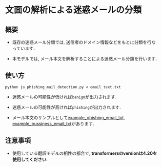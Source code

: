 # 文面の解析による迷惑メールの分類

## 概要

- 既存の迷惑メール分類では, 送信者のドメイン情報などをもとに分類を行なっています.

- 本モデルでは, メール本文を解析することによる迷惑メール分類を行います.

## 使い方

```
python ja_phishing_mail_detection.py < email_text.txt
```

- 迷惑メールの可能性が低ければ`benign`が出力されます.

- 迷惑メールの可能性が高ければ`phishing`が出力されます.

- メール本文のサンプルとして[example_phishing_email_txt](https://github.com/konno0121/ja_phishing_mail_detection/blob/main/example_phishing_mail.txt), [example_bussiness_email_txt](https://github.com/konno0121/ja_phishing_mail_detection/blob/main/example_business_mail.txt)があります.

## 注意事項

- 使用している翻訳モデルの相性の都合で, **transformersのversionは4.20を使用してください**.

